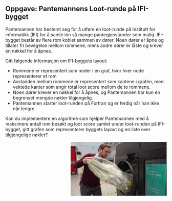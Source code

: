## Oppgave: Pantemannens Loot-runde på IFI-bygget

Pantemannen har bestemt seg for å utføre en loot-runde på Institutt for informatikk (IFI) for å samle inn så mange pantegjenstander som mulig. IFI-bygget består av flere rom koblet sammen av dører. Noen dører er åpne og tillater fri bevegelse mellom rommene, mens andre dører er låste og krever en nøkkel for å åpnes.

Gitt følgende informasjon om IFI-byggets layout:
- Rommene er representert som noder i en graf, hvor hver node representerer et rom
- Avstanden mellom rommene er representert som kantene i grafen, med vektede kanter som angir total loot score mellom de to rommene.
- Noen dører krever en nøkkel for å åpnes, og Pantemannen har kun en begrenset mengde nøkler tilgjengelig.
- Pantemannen starter loot-runden på Fortran og er ferdig når han ikke når lengre. 

Kan du implementere en algoritme som hjelper Pantemannen med å maksimere antall rom besøkt og loot score samlet under loot-runden på IFI-bygget, gitt grafen som representerer byggets layout og en liste over tilgjengelige nøkler?

<img src="img.png" alt="Alt Text" width="300" align="right">
